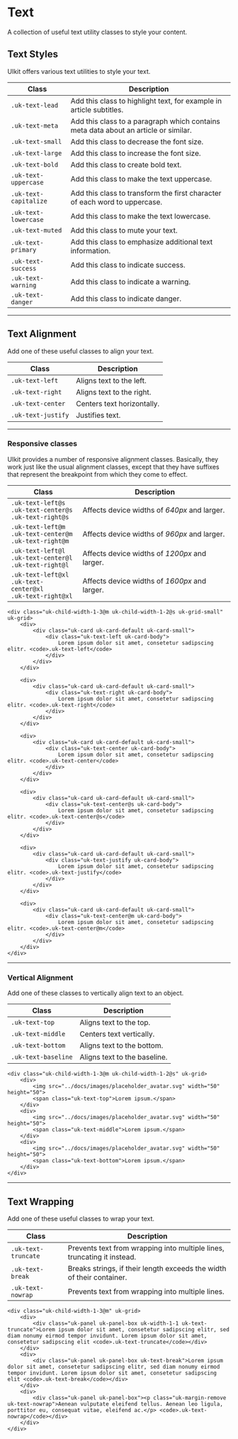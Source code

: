 # Text

<p class="uk-text-lead">A collection of useful text utility classes to style your content.</p>

## Text Styles

UIkit offers various text utilities to style your text.

| Class                 | Description                                                                                                           |
|-----------------------|-----------------------------------------------------------------------------------------------------------------------|
| `.uk-text-lead`       | <span class="uk-text-lead">Add this class to highlight text, for example in article subtitles.</span>                 |
| `.uk-text-meta`       | <span class="uk-text-meta">Add this class to a paragraph which contains meta data about an article or similar.</span> |
| `.uk-text-small`      | <span class="uk-text-small">Add this class to decrease the font size.</span>                                          |
| `.uk-text-large`      | <span class="uk-text-large">Add this class to increase the font size.</span>                                          |
| `.uk-text-bold`       | <span class="uk-text-bold">Add this class to create bold text.</span>                                                 |
| `.uk-text-uppercase`  | <span class="uk-text-uppercase">Add this class to make the text uppercase.</span>                                     |
| `.uk-text-capitalize` | <span class="uk-text-capitalize">Add this class to transform the first character of each word to uppercase.</span>    |
| `.uk-text-lowercase`  | <span class="uk-text-lowercase">Add this class to make the text lowercase.</span>                                     |
| `.uk-text-muted`      | <span class="uk-text-muted">Add this class to mute your text.</span>                                                  |
| `.uk-text-primary`    | <span class="uk-text-primary">Add this class to emphasize additional text information.</span>                         |
| `.uk-text-success`    | <span class="uk-text-success">Add this class to indicate success.</span>                                              |
| `.uk-text-warning`    | <span class="uk-text-warning">Add this class to indicate a warning.</span>                                            |
| `.uk-text-danger`     | <span class="uk-text-danger">Add this class to indicate danger.</span>                                                |

***

## Text Alignment

Add one of these useful classes to align your text.

| Class              | Description                |
|--------------------|----------------------------|
| `.uk-text-left`    | Aligns text to the left.   |
| `.uk-text-right`   | Aligns text to the right.  |
| `.uk-text-center`  | Centers text horizontally. |
| `.uk-text-justify` | Justifies text.            |

***

### Responsive classes

UIkit provides a number of responsive alignment classes. Basically, they work just like the usual alignment classes, except that they have suffixes that represent the breakpoint from which they come to effect. 

| Class                                                               | Description                                 |
|---------------------------------------------------------------------|---------------------------------------------|
| `.uk-text-left@s`<br> `.uk-text-center@s`<br> `.uk-text-right@s`    | Affects device widths of _640px_ and larger.  |
| `.uk-text-left@m`<br> `.uk-text-center@m`<br>   `.uk-text-right@m`  | Affects device widths of _960px_ and larger.  |
| `.uk-text-left@l`<br> `.uk-text-center@l`<br> `.uk-text-right@l`    | Affects device widths of _1200px_ and larger. |
| `.uk-text-left@xl`<br> `.uk-text-center@xl`<br> `.uk-text-right@xl` | Affects device widths of _1600px_ and larger. |

```example
<div class="uk-child-width-1-3@m uk-child-width-1-2@s uk-grid-small" uk-grid>
    <div>   
        <div class="uk-card uk-card-default uk-card-small">
            <div class="uk-text-left uk-card-body">
                Lorem ipsum dolor sit amet, consetetur sadipscing elitr. <code>.uk-text-left</code>
            </div>
        </div>
    </div>

    <div>   
        <div class="uk-card uk-card-default uk-card-small">
            <div class="uk-text-right uk-card-body">
                Lorem ipsum dolor sit amet, consetetur sadipscing elitr. <code>.uk-text-right</code>
            </div>
        </div>
    </div>

    <div>   
        <div class="uk-card uk-card-default uk-card-small">
            <div class="uk-text-center uk-card-body">
                Lorem ipsum dolor sit amet, consetetur sadipscing elitr. <code>.uk-text-center</code>
            </div>
        </div>
    </div>

    <div>   
        <div class="uk-card uk-card-default uk-card-small">
            <div class="uk-text-center@s uk-card-body">
                Lorem ipsum dolor sit amet, consetetur sadipscing elitr. <code>.uk-text-center@s</code>
            </div>
        </div>
    </div>

    <div>   
        <div class="uk-card uk-card-default uk-card-small">
            <div class="uk-text-justify uk-card-body">
                Lorem ipsum dolor sit amet, consetetur sadipscing elitr. <code>.uk-text-justify</code>
            </div>
        </div>
    </div>

    <div>   
        <div class="uk-card uk-card-default uk-card-small">
            <div class="uk-text-center@m uk-card-body">
                Lorem ipsum dolor sit amet, consetetur sadipscing elitr. <code>.uk-text-center@m</code>
            </div>
        </div>
    </div>
</div>
```

***

### Vertical Alignment

Add one of these classes to vertically align text to an object.

| Class               | Description                  |
|---------------------|------------------------------|
| `.uk-text-top`      | Aligns text to the top.      |
| `.uk-text-middle`   | Centers text vertically.     |
| `.uk-text-bottom`   | Aligns text to the bottom.   |
| `.uk-text-baseline` | Aligns text to the baseline. |

```example
<div class="uk-child-width-1-3@m uk-child-width-1-2@s" uk-grid>
    <div>
        <img src="../docs/images/placeholder_avatar.svg" width="50" height="50">
        <span class="uk-text-top">Lorem ipsum.</span>
    </div>
    <div>
        <img src="../docs/images/placeholder_avatar.svg" width="50" height="50">
        <span class="uk-text-middle">Lorem ipsum.</span>
    </div>
    <div>
        <img src="../docs/images/placeholder_avatar.svg" width="50" height="50">
        <span class="uk-text-bottom">Lorem ipsum.</span>
    </div>
</div>
```

***

## Text Wrapping

Add one of these useful classes to wrap your text.

| Class               | Description                                                             |
|---------------------|-------------------------------------------------------------------------|
| `.uk-text-truncate` | Prevents text from wrapping into multiple lines, truncating it instead. |
| `.uk-text-break`    | Breaks strings, if their length exceeds the width of their container.    |
| `.uk-text-nowrap`   | Prevents text from wrapping into multiple lines.                        |

```example
<div class="uk-child-width-1-3@m" uk-grid>
    <div>
        <div class="uk-panel uk-panel-box uk-width-1-1 uk-text-truncate">Lorem ipsum dolor sit amet, consetetur sadipscing elitr, sed diam nonumy eirmod tempor invidunt. Lorem ipsum dolor sit amet, consetetur sadipscing elit <code>.uk-text-truncate</code></div>
    </div>
    <div>
        <div class="uk-panel uk-panel-box uk-text-break">Lorem ipsum dolor sit amet, consetetur sadipscing elitr, sed diam nonumy eirmod tempor invidunt. Lorem ipsum dolor sit amet, consetetur sadipscing elit <code>.uk-text-break</code></div>
    </div>
    <div>
        <div class="uk-panel uk-panel-box"><p class="uk-margin-remove uk-text-nowrap">Aenean vulputate eleifend tellus. Aenean leo ligula, porttitor eu, consequat vitae, eleifend ac.</p> <code>.uk-text-nowrap</code></div>
    </div>
</div>
```
